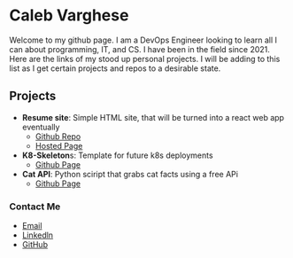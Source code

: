 # Caleb Varghese

Welcome to my github page. I am a DevOps Engineer looking to learn all I can about programming, IT, and CS. I have been in the field since 2021.  
Here are the links of my stood up personal projects. I will be adding to this list as I get certain projects and repos to a desirable state. 

## Projects
- **Resume site**: Simple HTML site, that will be turned into a react web app eventually
    - [Github Repo](https://github.com/calebvarghese/resume/)
    - [Hosted Page](https://calebvarghese.github.io/resume/)
- **K8-Skeleton**s: Template for future k8s deployments
    - [Github Page](https://github.com/calebvarghese/k8-skeleton)
- **Cat API**: Python sciript that grabs cat facts using a free APi
    - [Github Page](https://github.com/calebvarghese/catAPI)

### Contact Me
- [Email](mailto:rougher-earners-02@icloud.com)
- [Linkedln](https://github.com/calebvarghese)
- [GitHub](https://github.com/calebvarghese)

